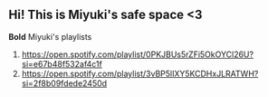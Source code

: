 ## Hi! This is Miyuki's safe space <3

**Bold** Miyuki's playlists

1. https://open.spotify.com/playlist/0PKJBUs5rZFi5OkOYCl26U?si=e67b48f532af4c1f
2. https://open.spotify.com/playlist/3vBP5lIXY5KCDHxJLRATWH?si=2f8b09fdede2450d


































